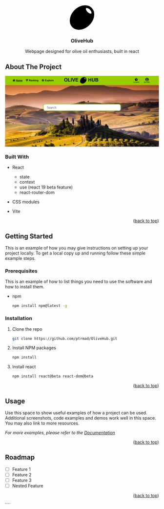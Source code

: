 <!-- PROJECT LOGO -->
<br />
<div align="center">
  <a href="https://github.com/ptrmad/OliveHub">
    <img src="images/olive.svg" alt="Logo" width="80" height="80">
  </a>

<h3 align="center">OliveHub</h3>

  <p align="center">
    Webpage designed for olive oil enthusiasts, built in react 
  </p>
</div>

## About The Project

<div>    <img align="center" src=".\images\screenshot.png" alt="Logo" width="800px" height="auto" />
</div>

### Built With

- React

  - state
  - context
  - use (react 19 beta feature)
  - react-router-dom

- CSS modules

- Vite

<p align="right">(<a href="#readme-top">back to top</a>)</p>

<!-- GETTING STARTED -->

## Getting Started

This is an example of how you may give instructions on setting up your project locally.
To get a local copy up and running follow these simple example steps.

### Prerequisites

This is an example of how to list things you need to use the software and how to install them.

- npm
  ```sh
  npm install npm@latest -g
  ```

### Installation

1. Clone the repo
   ```sh
   git clone https://github.com/ptrmad/OliveHub.git
   ```
2. Install NPM packages
   ```sh
   npm install
   ```
3. Install react
   ```sh
   npm install react@beta react-dom@beta
   ```

<p align="right">(<a href="#readme-top">back to top</a>)</p>

## Usage

Use this space to show useful examples of how a project can be used. Additional screenshots, code examples and demos work well in this space. You may also link to more resources.

_For more examples, please refer to the [Documentation](https://example.com)_

<p align="right">(<a href="#readme-top">back to top</a>)</p>

## Roadmap

- [ ] Feature 1
- [ ] Feature 2
- [ ] Feature 3
- [ ] Nested Feature

<p align="right">(<a href="#readme-top">back to top</a>)</p>
````
